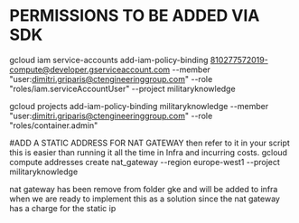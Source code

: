 # PERMISSIONS TO BE ADDED VIA SDK

gcloud iam service-accounts add-iam-policy-binding 810277572019-compute@developer.gserviceaccount.com --member "user:dimitri.griparis@ctengineeringgroup.com" --role "roles/iam.serviceAccountUser" --project militaryknowledge 

gcloud projects add-iam-policy-binding militaryknowledge --member "user:dimitri.griparis@ctengineeringgroup.com" --role "roles/container.admin"    

#ADD A STATIC ADDRESS FOR NAT GATEWAY 
then refer to it in your script this is easier than running it all the time in Infra and incurring costs.
gcloud compute addresses create nat_gateway --region europe-west1 --project militaryknowledge


nat gateway has been remove from folder gke and will be added to infra when we are ready to implement this as a solution since the nat gateway has a charge for the static ip
